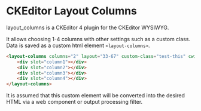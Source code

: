 # CKEditor Layout Columns

layout_columns is a CKEditor 4 plugin for the CKEditor WYSIWYG.

It allows choosing 1-4 columns with other settings such as a custom class. Data is saved as a custom
html element `<layout-columns>`.

```html
<layout-columns columns="2" layout="33-67" custom-class="test-this" cwidth="full" force="true" gap="4" vmargin="1">
    <div slot="column1"></div>
    <div slot="column2"></div>
    <div slot="column3"></div>
    <div slot="column4"></div>
</layout-columns>
```

It is assumed that this custom element will be converted into the desired HTML
via a web component or output processing filter. 
